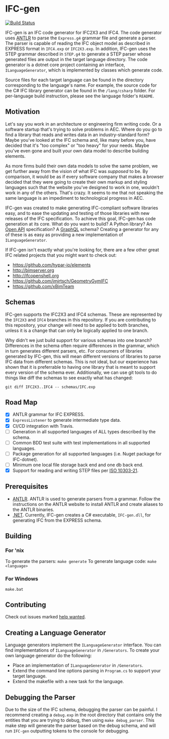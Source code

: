 # IFC-gen  
[![Build Status](https://travis-ci.org/hypar-io/IFC-gen.svg?branch=IFC4)](https://travis-ci.org/hypar-io/IFC-gen)   

IFC-gen is an IFC code generator for IFC2X3 and IFC4. The code generator uses [ANTLR](http://www.antlr.org) to parse the `Express.g4` grammar file and generate a parser. The parser is capable of reading the IFC object model as described in EXPRESS format in `IFC4.exp` or `IFC2X3.exp`. In addition, IFC-gen uses the STEP grammar described in `STEP.g4` to generate a STEP parser whose generated files are output in the target language directory. The code generator is a dotnet core project containing an interface, `ILanguageGenerator`, which is implemented by classes which generate code.

Source files for each target language can be found in the directory corresponding to the language's name. For example, the source code for the C# IFC library generator can be found in the `/lang/csharp` folder. For per-language build instruction, please see the language folder's `README`.

## Motivation

Let's say you work in an architecture or engineering firm writing code. Or a software startup that's trying to solve problems in AEC. Where do you go to find a library that reads and writes data in an industry-standard form? Maybe you've looked at the IFC schema and, like many before you, have decided that it's "too complex" or "too heavy" for your needs. Maybe you've even gone and built your own data model to describe building elements. 

As more firms build their own data models to solve the same problem, we get further away from the vision of what IFC was _supposed_ to be. By comparison, it would be as if every software company that makes a browser decided that they were going to create their own markup and styling languages such that the website you've designed to work in one, wouldn't work in any of the others. That's crazy. It seems to me that not speaking the same language is an impediment to technological progress in AEC. 

IFC-gen was created to make generating IFC-compliant software libraries easy, and to ease the updating and testing of those libraries with new releases of the IFC specification. To achieve this goal, IFC-gen has code generation at its core.  What do you want to build? A Python library? An [Open API](https://github.com/OAI/OpenAPI-Specification) specification? A [GraphQL](http://graphql.org) schema? Creating a generator for any of these is as easy as providing a new implementation of `ILanguageGenerator`.

If IFC-gen isn't exactly what you're looking for, there are a few other great IFC related projects that you might want to check out:
- https://github.com/hypar-io/elements
- http://bimserver.org
- http://ifcopenshell.org
- https://github.com/jmirtsch/GeometryGymIFC
- https://github.com/xBimTeam

## Schemas
IFC-gen supports the IFC2X3 and IFC4 schemas. These are represented by the `IFC2X3` and `IFC4` branches in this repository. If you are contributing to this repository, your change will need to be applied to both branches, unless it is a change that can only be logically applied to one branch.

Why didn't we just build support for various schemas into one branch? Differences in the schema often require differences in the grammar, which in turn generates different parsers, etc. For consumers of libraries generated by IFC-gen, this will mean different versions of libraries to parse IFC data from different schemas. This is not ideal, but our experience has shown that it is preferrable to having one library that is meant to support every version of the schema ever. Additionally, we can use git tools to do things like diff the schemas to see exactly what has changed:
```
git diff IFC2X3..IFC4 -- schemas/IFC.exp
```

## Road Map
- [x] ANTLR grammar for IFC EXPRESS.  
- [x] `ExpressListener` to generate intermediate type data.  
- [x] CI/CD integration with Travis.
- [ ] Generation in all supported languages of ALL types described by the schema.  
- [ ] Common BDD test suite with test implementations in all supported languages.
- [ ] Package generation for all supported languages (i.e. Nuget package for IFC-dotnet).
- [ ] Minimum one local file storage back end and one db back end.
- [x] Support for reading and writing STEP files per [ISO 10303-21](https://en.wikipedia.org/wiki/ISO_10303-21).  

## Prerequisites

- [ANTLR](http://www.antlr.org). ANTLR is used to generate parsers from a grammar. Follow the instructions on the ANTLR website to install ANTLR and create aliases to the ANTLR binaries.
- [.NET](https://www.microsoft.com/net/learn/get-started/macos). Currently, IFC-gen creates a C# executable, `IFC-gen.dll`, for generating IFC from the EXPRESS schema. 

## Building

### For 'nix
To generate the parsers:
`make generate`
To generate language code:
`make <language>`

### For Windows
`make.bat`

## Contributing
Check out issues marked [help wanted](https://github.com/hypar-io/IFC-gen/issues?q=is%3Aissue+is%3Aopen+label%3A%22help+wanted%22).

## Creating a Language Generator
Language generators implement the `ILanguageGenerator` interface. You can find implementations of `ILanguageGenerator` in `/Generators`. To create your own language generator do the following:
- Place an implementation of `ILanguageGenerator` in `/Generators`.
- Extend the command line options parsing in `Program.cs` to support your target language.
- Extend the makefile with a new task for the language.

## Debugging the Parser
Due to the size of the IFC schema, debugging the parser can be painful. I recommend creating a `debug.exp` in the root directory that contains only the entities that you are trying to debug, then using `make debug_parser`. This make step will generate the parser based on the debug schema, and will run `IFC-gen` outputting tokens to the console for debugging. 
